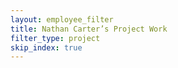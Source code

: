 ```yaml
---
layout: employee_filter
title: Nathan Carter’s Project Work
filter_type: project
skip_index: true
---
```

